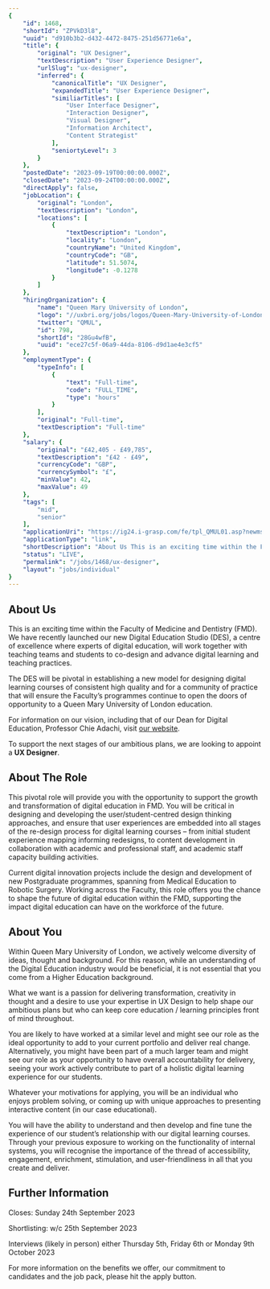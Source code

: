 ```yaml
---
{
	"id": 1468,
	"shortId": "ZPVkD3l8",
	"uuid": "d910b3b2-d432-4472-8475-251d56771e6a",
	"title": {
		"original": "UX Designer",
		"textDescription": "User Experience Designer",
		"urlSlug": "ux-designer",
		"inferred": {
			"canonicalTitle": "UX Designer",
			"expandedTitle": "User Experience Designer",
			"similiarTitles": [
				"User Interface Designer",
				"Interaction Designer",
				"Visual Designer",
				"Information Architect",
				"Content Strategist"
			],
			"seniortyLevel": 3
		}
	},
	"postedDate": "2023-09-19T00:00:00.000Z",
	"closedDate": "2023-09-24T00:00:00.000Z",
	"directApply": false,
	"jobLocation": {
		"original": "London",
		"textDescription": "London",
		"locations": [
			{
				"textDescription": "London",
				"locality": "London",
				"countryName": "United Kingdom",
				"countryCode": "GB",
				"latitude": 51.5074,
				"longitude": -0.1278
			}
		]
	},
	"hiringOrganization": {
		"name": "Queen Mary University of London",
		"logo": "//uxbri.org/jobs/logos/Queen-Mary-University-of-London-logo.svg",
		"twitter": "QMUL",
		"id": 798,
		"shortId": "28Gu4wfB",
		"uuid": "ece27c5f-06a9-44da-8106-d9d1ae4e3cf5"
	},
	"employmentType": {
		"typeInfo": [
			{
				"text": "Full-time",
				"code": "FULL_TIME",
				"type": "hours"
			}
		],
		"original": "Full-time",
		"textDescription": "Full-time"
	},
	"salary": {
		"original": "£42,405 - £49,785",
		"textDescription": "£42 - £49",
		"currencyCode": "GBP",
		"currencySymbol": "£",
		"minValue": 42,
		"maxValue": 49
	},
	"tags": [
		"mid",
		"senior"
	],
	"applicationUri": "https://ig24.i-grasp.com/fe/tpl_QMUL01.asp?newms=rf&ID=QMUL34099",
	"applicationType": "link",
	"shortDescription": "About Us This is an exciting time within the Faculty of Medicine and Dentistry (FMD). We have recently launched our new Digital Education Studio (DES), a centre of excellence where experts of digital",
	"status": "LIVE",
	"permalink": "/jobs/1468/ux-designer",
	"layout": "jobs/individual"
}
---
```

<h2>About Us</h2><p>This is an exciting time within the Faculty of Medicine and Dentistry (FMD). We have recently launched our new Digital Education Studio (DES), a centre of excellence where experts of digital education, will work together with teaching teams and students to co-design and advance digital learning and teaching practices.</p><p>The DES will be pivotal in establishing a new model for designing digital learning courses of consistent high quality and for a community of practice that will ensure the Faculty’s programmes continue to open the doors of opportunity to a Queen Mary University of London education.</p><p>For information on our vision, including that of our Dean for Digital Education, Professor Chie Adachi, visit <a target="_blank" rel="noopener noreferrer nofollow" href="https://www.qmul.ac.uk/fmd/jobs/digital-education-studio/">our website</a>.</p><p>To support the next stages of our ambitious plans, we are looking to appoint a <strong>UX Designer</strong>.</p><h2>About The Role</h2><p>This pivotal role will provide you with the opportunity to support the growth and transformation of digital education in FMD. You will be critical in designing and developing the user/student-centred design thinking approaches, and ensure that user experiences are embedded into all stages of the re-design process for digital learning courses – from initial student experience mapping informing redesigns, to content development in collaboration with academic and professional staff, and academic staff capacity building activities.</p><p>Current digital innovation projects include the design and development of new Postgraduate programmes, spanning from Medical Education to Robotic Surgery. Working across the Faculty, this role offers you the chance to shape the future of digital education within the FMD, supporting the impact digital education can have on the workforce of the future.</p><h2>About You</h2><p>Within Queen Mary University of London, we actively welcome diversity of ideas, thought and background. For this reason, while an understanding of the Digital Education industry would be beneficial, it is not essential that you come from a Higher Education background.</p><p>What we want is a passion for delivering transformation, creativity in thought and a desire to use your expertise in UX Design to help shape our ambitious plans but who can keep core education / learning principles front of mind throughout.</p><p>You are likely to have worked at a similar level and might see our role as the ideal opportunity to add to your current portfolio and deliver real change. Alternatively, you might have been part of a much larger team and might see our role as your opportunity to have overall accountability for delivery, seeing your work actively contribute to part of a holistic digital learning experience for our students.</p><p>Whatever your motivations for applying, you will be an individual who enjoys problem solving, or coming up with unique approaches to presenting interactive content (in our case educational).</p><p>You will have the ability to understand and then develop and fine tune the experience of our student’s relationship with our digital learning courses. Through your previous exposure to working on the functionality of internal systems, you will recognise the importance of the thread of accessibility, engagement, enrichment, stimulation, and user-friendliness in all that you create and deliver.</p><h2>Further Information</h2><p>Closes: Sunday 24th September 2023</p><p>Shortlisting: w/c 25th September 2023</p><p>Interviews (likely in person) either Thursday 5th, Friday 6th or Monday 9th October 2023</p><p>For more information on the benefits we offer, our commitment to candidates and the job pack, please hit the apply button.</p>

